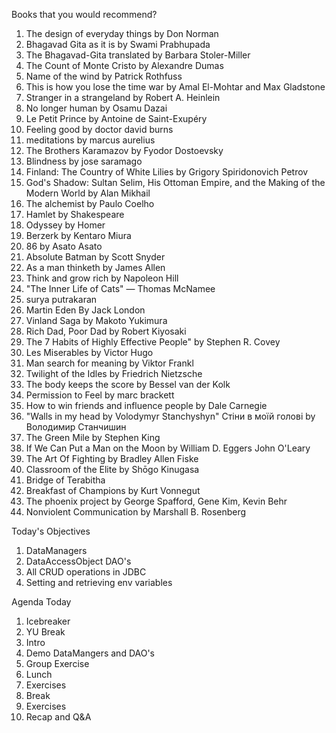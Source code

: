 Books that you would recommend?

1. The design of everyday things by Don Norman
2. Bhagavad Gita as it is by Swami Prabhupada
3. The Bhagavad-Gita translated by Barbara Stoler-Miller
4. The Count of Monte Cristo by Alexandre Dumas
5. Name of the wind by Patrick Rothfuss
6. This is how you lose the time war by Amal El-Mohtar and Max Gladstone
7. Stranger in a strangeland by Robert A. Heinlein
8. No longer human by Osamu Dazai
9. Le Petit Prince by Antoine de Saint-Exupéry
10. Feeling good by doctor david burns
11. meditations by marcus aurelius
12. The Brothers Karamazov by	Fyodor Dostoevsky
13. Blindness by jose saramago
14. Finland: The Country of White Lilies by Grigory Spiridonovich Petrov
15. God's Shadow: Sultan Selim, His Ottoman Empire, and the Making of the Modern World by Alan Mikhail
16. The alchemist by Paulo Coelho
17. Hamlet by Shakespeare
18. Odyssey by Homer
19. Berzerk by Kentaro Miura
20. 86 by Asato Asato
21. Absolute Batman by Scott Snyder
22. As a man thinketh by James Allen
23. Think and grow rich by Napoleon Hill
24. "The Inner Life of Cats" — Thomas McNamee
25. surya putrakaran
26. Martin Eden By Jack London
27. Vinland Saga by Makoto Yukimura
28. Rich Dad, Poor Dad by Robert Kiyosaki
29. The 7 Habits of Highly Effective People" by Stephen R. Covey
30. Les Miserables by Victor Hugo
31. Man search for meaning by Viktor Frankl
32. Twilight of the Idles by Friedrich Nietzsche
33. The body keeps the score by Bessel van der Kolk
34. Permission to Feel by marc brackett
35. How to win friends and influence people by Dale Carnegie
36. "Walls in my head by Volodymyr Stanchyshyn" Стіни в моїй голові by Володимир Станчишин
37. The Green Mile by Stephen King
38. If We Can Put a Man on the Moon by William D. Eggers  John O'Leary 
39. The Art Of Fighting by Bradley Allen Fiske
40. Classroom of the Elite by Shōgo Kinugasa
41. Bridge of Terabitha
42. Breakfast of Champions by Kurt Vonnegut
43. The phoenix project by George Spafford, Gene Kim, Kevin Behr
44. Nonviolent Communication by Marshall B. Rosenberg

Today's Objectives

1. DataManagers
2. DataAccessObject DAO's
3. All CRUD operations in JDBC
4. Setting and retrieving env variables

Agenda Today

1. Icebreaker
2. YU Break
3. Intro
4. Demo DataMangers and DAO's
5. Group Exercise
6. Lunch
7. Exercises
8. Break
9. Exercises
10. Recap and Q&A